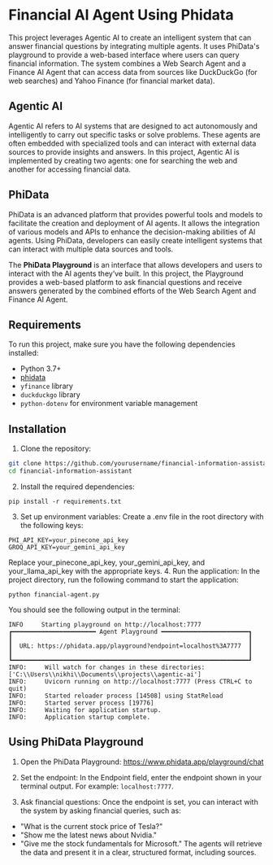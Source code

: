 # Financial AI Agent Using Phidata
This project leverages Agentic AI to create an intelligent system that can answer financial questions by integrating multiple agents. It uses PhiData's playground to provide a web-based interface where users can query financial information. The system combines a Web Search Agent and a Finance AI Agent that can access data from sources like DuckDuckGo (for web searches) and Yahoo Finance (for financial market data).

## Agentic AI
Agentic AI refers to AI systems that are designed to act autonomously and intelligently to carry out specific tasks or solve problems. These agents are often embedded with specialized tools and can interact with external data sources to provide insights and answers. In this project, Agentic AI is implemented by creating two agents: one for searching the web and another for accessing financial data.

## PhiData
PhiData is an advanced platform that provides powerful tools and models to facilitate the creation and deployment of AI agents. It allows the integration of various models and APIs to enhance the decision-making abilities of AI agents. Using PhiData, developers can easily create intelligent systems that can interact with multiple data sources and tools.

The **PhiData Playground** is an interface that allows developers and users to interact with the AI agents they’ve built. In this project, the Playground provides a web-based platform to ask financial questions and receive answers generated by the combined efforts of the Web Search Agent and Finance AI Agent.

## Requirements

To run this project, make sure you have the following dependencies installed:

- Python 3.7+
- [phidata]([https://github.com/phi-agent/phi](https://docs.phidata.com/introduction))
- `yfinance` library
- `duckduckgo` library
- `python-dotenv` for environment variable management

## Installation

1. Clone the repository:

```bash
git clone https://github.com/yourusername/financial-information-assistant.git
cd financial-information-assistant
```
2. Install the required dependencies:
```
pip install -r requirements.txt
```
3. Set up environment variables:
Create a .env file in the root directory with the following keys:
```
PHI_API_KEY=your_pinecone_api_key
GROQ_API_KEY=your_gemini_api_key
```
Replace your_pinecone_api_key, your_gemini_api_key, and your_llama_api_key with the appropriate keys.
4. Run the application:
In the project directory, run the following command to start the application:
```
python financial-agent.py
```
You should see the following output in the terminal:
```
INFO     Starting playground on http://localhost:7777
┏━━━━━━━━━━━━━━━━━━━━━━━ Agent Playground ━━━━━━━━━━━━━━━━━━━━━━━━┓
┃                                                                 ┃
┃  URL: https://phidata.app/playground?endpoint=localhost%3A7777  ┃
┃                                                                 ┃
┗━━━━━━━━━━━━━━━━━━━━━━━━━━━━━━━━━━━━━━━━━━━━━━━━━━━━━━━━━━━━━━━━━┛
INFO:     Will watch for changes in these directories: ['C:\\Users\\nikhi\\Documents\\projects\\agentic-ai']
INFO:     Uvicorn running on http://localhost:7777 (Press CTRL+C to quit)
INFO:     Started reloader process [14508] using StatReload
INFO:     Started server process [19776]
INFO:     Waiting for application startup.
INFO:     Application startup complete.
```
## Using PhiData Playground
1. Open the PhiData Playground: https://www.phidata.app/playground/chat
2. Set the endpoint:
In the Endpoint field, enter the endpoint shown in your terminal output. For example: `localhost:7777`.

3. Ask financial questions:
Once the endpoint is set, you can interact with the system by asking financial queries, such as:

- "What is the current stock price of Tesla?"
- "Show me the latest news about Nvidia."
- "Give me the stock fundamentals for Microsoft."
The agents will retrieve the data and present it in a clear, structured format, including sources.
